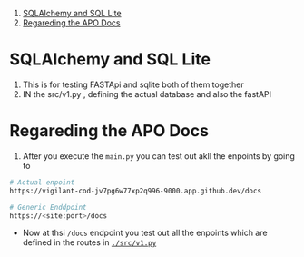 
1. [SQLAlchemy and SQL Lite](#sqlalchemy-and-sql-lite)
2. [Regareding the APO Docs](#regareding-the-apo-docs)


# SQLAlchemy and SQL Lite

1. This is for testing  FASTApi and sqlite both of them together
2. IN the src/v1.py , defining the actual database and also the fastAPI 

# Regareding the APO Docs 

1. After you execute the `main.py` you can test out akll the enpoints by going to 

```sh 
# Actual enpoint
https://vigilant-cod-jv7pg6w77xp2q996-9000.app.github.dev/docs

# Generic Enddpoint
https://<site:port>/docs
```
- Now at thsi `/docs` endpoint you test out all the enpoints which are defined in the routes in [`./src/v1.py`](./src/v1.py)